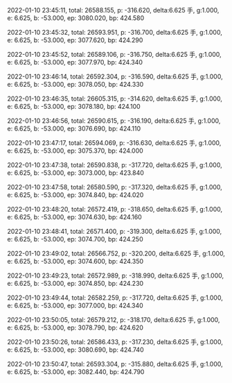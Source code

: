 2022-01-10 23:45:11, total: 26588.155, p: -316.620, delta:6.625 手, g:1.000, e: 6.625, b: -53.000, ep: 3080.020, bp: 424.580

2022-01-10 23:45:32, total: 26593.951, p: -316.700, delta:6.625 手, g:1.000, e: 6.625, b: -53.000, ep: 3077.620, bp: 424.290

2022-01-10 23:45:52, total: 26589.106, p: -316.750, delta:6.625 手, g:1.000, e: 6.625, b: -53.000, ep: 3077.970, bp: 424.340

2022-01-10 23:46:14, total: 26592.304, p: -316.590, delta:6.625 手, g:1.000, e: 6.625, b: -53.000, ep: 3078.050, bp: 424.330

2022-01-10 23:46:35, total: 26605.315, p: -314.620, delta:6.625 手, g:1.000, e: 6.625, b: -53.000, ep: 3078.180, bp: 424.100

2022-01-10 23:46:56, total: 26590.615, p: -316.190, delta:6.625 手, g:1.000, e: 6.625, b: -53.000, ep: 3076.690, bp: 424.110

2022-01-10 23:47:17, total: 26594.069, p: -316.630, delta:6.625 手, g:1.000, e: 6.625, b: -53.000, ep: 3075.370, bp: 424.000

2022-01-10 23:47:38, total: 26590.838, p: -317.720, delta:6.625 手, g:1.000, e: 6.625, b: -53.000, ep: 3073.000, bp: 423.840

2022-01-10 23:47:58, total: 26580.590, p: -317.320, delta:6.625 手, g:1.000, e: 6.625, b: -53.000, ep: 3074.840, bp: 424.020

2022-01-10 23:48:20, total: 26572.419, p: -318.650, delta:6.625 手, g:1.000, e: 6.625, b: -53.000, ep: 3074.630, bp: 424.160

2022-01-10 23:48:41, total: 26571.400, p: -319.300, delta:6.625 手, g:1.000, e: 6.625, b: -53.000, ep: 3074.700, bp: 424.250

2022-01-10 23:49:02, total: 26566.752, p: -320.200, delta:6.625 手, g:1.000, e: 6.625, b: -53.000, ep: 3074.600, bp: 424.350

2022-01-10 23:49:23, total: 26572.989, p: -318.990, delta:6.625 手, g:1.000, e: 6.625, b: -53.000, ep: 3074.850, bp: 424.230

2022-01-10 23:49:44, total: 26582.259, p: -317.720, delta:6.625 手, g:1.000, e: 6.625, b: -53.000, ep: 3077.000, bp: 424.340

2022-01-10 23:50:05, total: 26579.212, p: -318.170, delta:6.625 手, g:1.000, e: 6.625, b: -53.000, ep: 3078.790, bp: 424.620

2022-01-10 23:50:26, total: 26586.433, p: -317.230, delta:6.625 手, g:1.000, e: 6.625, b: -53.000, ep: 3080.690, bp: 424.740

2022-01-10 23:50:47, total: 26593.304, p: -315.880, delta:6.625 手, g:1.000, e: 6.625, b: -53.000, ep: 3082.440, bp: 424.790